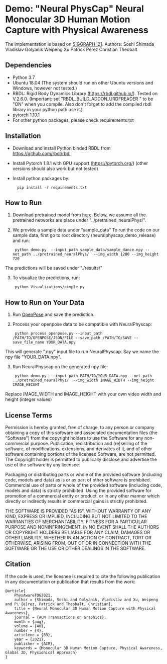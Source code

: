  # Demo: "Neural PhysCap" Neural Monocular 3D Human Motion Capture with Physical Awareness
The implementation is based on [SIGGRAPH '21](http://vcai.mpi-inf.mpg.de/projects/PhysAware/). 
Authors: Soshi Shimada  Vladislav Golyanik  Weipeng Xu  Patrick Pérez  Christian Theobalt
 
## Dependencies
- Python 3.7
- Ubuntu 18.04 (The system should run on other Ubuntu versions and Windows, however not tested.)
- RBDL: Rigid Body Dynamics Library (https://rbdl.github.io/). Tested on  V.2.6.0.  (Important: set "RBDL_BUILD_ADDON_URDFREADER " to be "ON" when you compile. Also don't forget to add the compiled rbdl library in your python path use it.)
- pytorch 1.10.1
- For other python packages, please check requirements.txt

## Installation
- Download and install Python binded RBDL from  https://github.com/rbdl/rbdl
- Install Pytorch 1.8.1 with GPU support (https://pytorch.org/) (other versions should also work but not tested)
- Install python packages by:

		pip install -r requirements.txt

## How to Run 
1) Download pretrained model from [here](https://drive.google.com/file/d/1ViIDOiCkBcUUm_BIS3W1z2ELRTKYIbBQ/view?usp=sharing). Below, we assume all the pretrained networks are place under "../pretrained_neuralPhys/".
 
2) We provide a sample data under "sample_data" To run the code on our sample data, first go to root directory (neuralphyscap_demo_release) and run:

		python demo.py  --input_path sample_data/sample_dance.npy --net_path ../pretrained_neuralPhys/  --img_width 1280 --img_height 720

The predictions will be saved under "./results/"

3) To visualize the predictions, run:

		python Visualizations/simple.py 

## How to Run on Your Data
1. Run [OpenPose](https://github.com/CMU-Perceptual-Computing-Lab/openpose) and save the prediction.


2. Process your openpose data to be compatible with NeuralPhyscap:
 
		python process_openpose.py --input_path /PATH/TO/OPENPOSE/JSON/FILE --save_path /PATH/TO/SAVE --save_file_name YOUR_DATA.npy

This will generate ".npy" input file to run NeuralPhyscap. Say we name the npy file "YOUR_DATA.npy". 

3. Run NeuralPhyscap on the generated npy file:
	 
		python demo.py  --input_path PATH/TO/YOUR_DATA.npy --net_path ../pretrained_neuralPhys/  --img_width IMAGE_WIDTH --img_height IMAGE_HEIGHT

 Replace IMAGE_WIDTH and IMAGE_HEIGHT with your own video width and height (integer values)

## License Terms
Permission is hereby granted, free of charge, to any person or company obtaining a copy of this software and associated documentation files (the "Software") from the copyright holders to use the Software for any non-commercial purpose. Publication, redistribution and (re)selling of the software, of modifications, extensions, and derivates of it, and of other software containing portions of the licensed Software, are not permitted. The Copyright holder is permitted to publically disclose and advertise the use of the software by any licensee. 

Packaging or distributing parts or whole of the provided software (including code, models and data) as is or as part of other software is prohibited. Commercial use of parts or whole of the provided software (including code, models and data) is strictly prohibited. Using the provided software for promotion of a commercial entity or product, or in any other manner which directly or indirectly results in commercial gains is strictly prohibited. 

THE SOFTWARE IS PROVIDED "AS IS", WITHOUT WARRANTY OF ANY KIND, EXPRESS OR
IMPLIED, INCLUDING BUT NOT LIMITED TO THE WARRANTIES OF MERCHANTABILITY,
FITNESS FOR A PARTICULAR PURPOSE AND NONINFRINGEMENT. IN NO EVENT SHALL THE
AUTHORS OR COPYRIGHT HOLDERS BE LIABLE FOR ANY CLAIM, DAMAGES OR OTHER
LIABILITY, WHETHER IN AN ACTION OF CONTRACT, TORT OR OTHERWISE, ARISING FROM,
OUT OF OR IN CONNECTION WITH THE SOFTWARE OR THE USE OR OTHER DEALINGS IN THE
SOFTWARE.

## Citation
If the code is used, the licesnee is required to cite the following publication in any documentation 
or publication that results from the work:
```
@article{
	PhysAwareTOG2021,
	author = {Shimada, Soshi and Golyanik, Vladislav and Xu, Weipeng and P\'{e}rez, Patrick and Theobalt, Christian},
	title = {Neural Monocular 3D Human Motion Capture with Physical Awareness},
	journal = {ACM Transactions on Graphics}, 
	month = {aug},
	volume = {40},
	number = {4}, 
	articleno = {83},
	year = {2021}, 
	publisher = {ACM}, 
	keywords = {Monocular 3D Human Motion Capture, Physical Awareness, Global 3D, Physionical Approach}
}
```